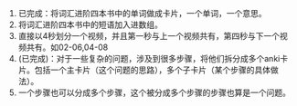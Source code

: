 1. 已完成：将词汇进阶四本书中的单词做成卡片，一个单词，一个意思。
2. 将词汇进阶四本书中的短语加入进数组。
3. 直接以4秒划分一个视频，并且第一秒与上一个视频共有，第四秒与下一个视频共有。如02-06,04-08
4. (已完成)：对于一些复杂的问题，涉及到很多步骤，将他们拆分成多个anki卡片。包括一个主卡片（这个问题的思路），多个子卡片（某个步骤的具体做法）。
5. 一个步骤也可以分成多个步骤，这个被分成多个步骤的步骤也算是一个问题。